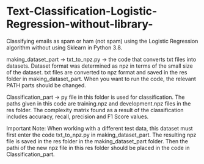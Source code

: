 # Text-Classification-Logistic-Regression-without-library-
Classifying emails as spam or ham (not spam) using the Logistic Regression algorithm without using Sklearn in Python 3.8.

making_dataset_part -> txt_to_npz.py -> the code that converts txt files into datasets. Dataset format was determined as npz in terms of the small size of the dataset.
txt files are converted to npz format and saved in the res folder in making_dataset_part.
When you want to run the code, the relevant PATH parts should be changed.

Classification_part -> py file in this folder is used for classification. The paths given in this code are training.npz and development.npz files in the res folder.
The complexity matrix found as a result of the classification includes accuracy, recall, precision and F1 Score values.
                        
Important Note: When working with a different test data, this dataset must first enter the code txt_to_npz.py in making_dataset_part. The resulting npz file is saved in the res folder in the making_dataset_part folder. Then the pathi of the new npz file in this res folder should be placed in the code in Classification_part.
